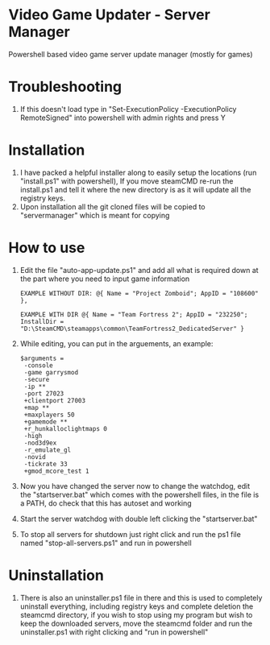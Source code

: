 # Video Game Updater - Server Manager
Powershell based video game server update manager (mostly for games)

# Troubleshooting
1. If this doesn't load type in "Set-ExecutionPolicy -ExecutionPolicy RemoteSigned" into powershell with admin rights and press Y

# Installation
1. I have packed a helpful installer along to easily setup the locations (run "install.ps1" with powershell), If you move steamCMD re-run the install.ps1 and tell it where the new directory is as it will update all the registry keys.
2. Upon installation all the git cloned files will be copied to "servermanager" which is meant for copying

# How to use
1. Edit the file "auto-app-update.ps1" and add all what is required down at the part where you need to input game information
    ```
    EXAMPLE WITHOUT DIR: @{ Name = "Project Zomboid"; AppID = "108600" },
    ```

    ```
    EXAMPLE WITH DIR @{ Name = "Team Fortress 2"; AppID = "232250"; InstallDir = 
    "D:\SteamCMD\steamapps\common\TeamFortress2_DedicatedServer" }
    ```
2. While editing, you can put in the arguements, an example:
   ```
   $arguments = 
    -console
    -game garrysmod
    -secure
    -ip **
    -port 27023
    +clientport 27003
    +map **
    +maxplayers 50
    +gamemode **
    +r_hunkalloclightmaps 0
    -high
    -nod3d9ex
    -r_emulate_gl
    -novid
    -tickrate 33
    +gmod_mcore_test 1
   ```
3. Now you have changed the server now to change the watchdog, edit the "startserver.bat" which comes with the powershell files, in the file is a PATH, do check that this has autoset and working
4. Start the server watchdog with double left clicking the "startserver.bat"
5. To stop all servers for shutdown just right click and run the ps1 file named "stop-all-servers.ps1" and run in powershell

# Uninstallation
1. There is also an uninstaller.ps1 file in there and this is used to completely uninstall everything, including registry keys and complete deletion the steamcmd directory, if you wish to stop using my program but wish to keep the downloaded servers, move the steamcmd folder and run the uninstaller.ps1 with right clicking and "run in powershell"